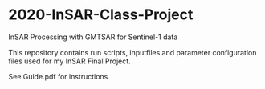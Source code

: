 # 2020-InSAR-Class-Project
InSAR Processing with GMTSAR for Sentinel-1 data

This repository contains run scripts, inputfiles and parameter configuration files used for my InSAR Final Project.  

See Guide.pdf for instructions
